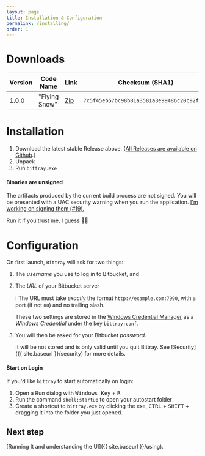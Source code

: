 ```yaml
---
layout: page
title: Installation & Configuration
permalink: /installing/
order: 1
---
```


# Downloads

|Version|Code Name|Link|Checksum (SHA1)|
|---|---|---|---|
|1.0.0|"Flying Snow"|[Zip](https://github.com/michaelsanford/bittray/releases/download/v1.0.0/bittray-1.0.0.zip)|`7c5f45eb57bc98b81a3581a3e99486c20c92f8fa`|

# Installation
1. Download the latest stable Release above. ([All Releases are available on Github](https://github.com/michaelsanford/bittray/releases).)
1. Unpack
1. Run `bittray.exe`

#### Binaries are unsigned

The artifacts produced by the current build process are not signed. You will be presented with a UAC security warning
when you run the application. [I'm working on signing them (#19).](https://github.com/michaelsanford/bittray/issues/19)

Run it if you trust me, I guess 🤷‍♂️

# Configuration

On first launch, `Bittray` will ask for two things:

1. The _username_ you use to log in to Bitbucket, and
1. The _URL_ of your Bitbucket server

    :information_source: The  URL must take _exactly_ the format `http://example.com:7990`, with a port (if not `80`) and no trailing slash.

    These two settings are stored in the [Windows Credential Manager](https://support.microsoft.com/en-ca/help/4026814/windows-accessing-credential-manager)
    as a _Windows Credential_ under the key `bittray:conf`.

 1. You will then be asked for your Bitbucket _password_.
 
     It will be not stored and is only valid until you quit Bittray. See [Security]({{ site.baseurl }}/security) for more details.

#### Start on Login

If you'd like `bittray` to start automatically on login:

1. Open a Run dialog with <kbd>Windows Key</kbd> + <kbd>R</kbd>
1. Run the command `shell:startup` to open your autostart folder
1. Create a shortcut to `bittray.exe` by clicking the exe, <kbd>CTRL</kbd> + <kbd>SHIFT</kbd> + dragging it into the folder you just opened.

## Next step

[Running It and understanding the UI]({{ site.baseurl }}/using).
